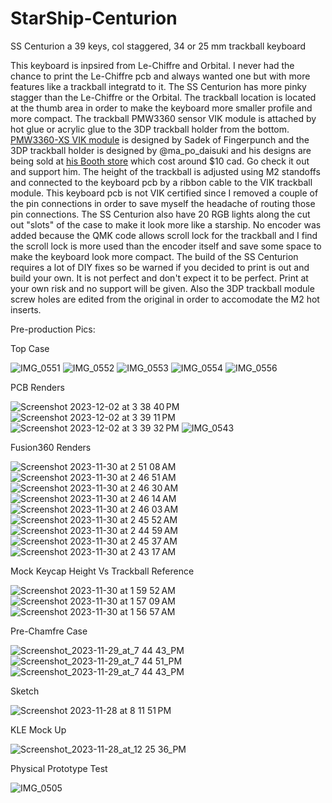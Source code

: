 # StarShip-Centurion
SS Centurion a 39 keys, col staggered, 34 or 25 mm trackball keyboard

This keyboard is inpsired from Le-Chiffre and Orbital.  I never had the chance to print the Le-Chiffre pcb and always wanted one but with more features like a trackball integratd to it. The SS Centurion has more pinky stagger than the Le-Chiffre or the Orbital. The trackball location is located at the thumb area in order to make the keyboard more smaller profile and more compact. The trackball PMW3360 sensor VIK module is attached by hot glue or acrylic glue to the 3DP trackball holder from the bottom.  [PMW3360-XS VIK module](https://github.com/sadekbaroudi/vik/tree/master/pcb/pmw3360-xs) is designed by Sadek of Fingerpunch and the 3DP trackball holder is designed by @ma_po_daisuki and his designs are being sold at [his Booth store](https://ma-po.booth.pm/items/5258743) which cost around $10 cad. Go check it out and support him. The height of the trackball is adjusted using M2 standoffs and connected to the keyboard pcb by a ribbon cable to the VIK trackball module. This keyboard pcb is not VIK certified since I removed a couple of the pin connections in order to save myself the headache of routing those pin connections.  The SS Centurion also have 20 RGB lights along the cut out "slots" of the case to make it look more like a starship. No encoder was added because the QMK code allows scroll lock for the trackball and I find the scroll lock is more used than the encoder itself and save some space to make the keyboard look more compact.  The build of the SS Centurion requires a lot of DIY fixes so be warned if you decided to print is out and build your own.  It is not perfect and don't expect it to be perfect.  Print at your own risk and no support will be given. Also the 3DP trackball module screw holes are edited from the original in order to accomodate the M2 hot inserts.

Pre-production Pics:

Top Case

![IMG_0551](https://github.com/protieusz/StarShip-Centurion/assets/118025702/05ab2625-7327-4834-af95-10b169c1a6cf)
![IMG_0552](https://github.com/protieusz/StarShip-Centurion/assets/118025702/9593f6ee-b26d-405e-aaf9-d2ea8990383b)
![IMG_0553](https://github.com/protieusz/StarShip-Centurion/assets/118025702/1958679e-0f86-4dd9-ae0d-4658d00ecc7b)
![IMG_0554](https://github.com/protieusz/StarShip-Centurion/assets/118025702/1b7880d3-d329-4622-b92e-9006533a013a)
![IMG_0556](https://github.com/protieusz/StarShip-Centurion/assets/118025702/191963ff-8584-476c-8399-9c714a58013d)

PCB Renders

![Screenshot 2023-12-02 at 3 38 40 PM](https://github.com/protieusz/StarShip-Centurion/assets/118025702/88029050-c8f0-413a-8147-50cc36aebef6)
![Screenshot 2023-12-02 at 3 39 11 PM](https://github.com/protieusz/StarShip-Centurion/assets/118025702/09cace83-f617-4ecf-ab46-996f4c4a4316)
![Screenshot 2023-12-02 at 3 39 32 PM](https://github.com/protieusz/StarShip-Centurion/assets/118025702/63929baf-385c-4b54-b4c7-cad743d68848)
![IMG_0543](https://github.com/protieusz/StarShip-Centurion/assets/118025702/7b7ae2c7-4c4a-4d12-9710-764989391d77)

Fusion360 Renders

![Screenshot 2023-11-30 at 2 51 08 AM](https://github.com/protieusz/StarShip-Centurion/assets/118025702/0ddff9ee-d808-4b43-a9b3-4c6355aa597c)
![Screenshot 2023-11-30 at 2 46 51 AM](https://github.com/protieusz/StarShip-Centurion/assets/118025702/bf5c0396-db96-42c4-95da-383db25c99d3)
![Screenshot 2023-11-30 at 2 46 30 AM](https://github.com/protieusz/StarShip-Centurion/assets/118025702/e5ac59a0-5d29-4876-8475-f0ef11340724)
![Screenshot 2023-11-30 at 2 46 14 AM](https://github.com/protieusz/StarShip-Centurion/assets/118025702/c9dec9e7-5f36-4ed5-9669-1d6c9bc55196)
![Screenshot 2023-11-30 at 2 46 03 AM](https://github.com/protieusz/StarShip-Centurion/assets/118025702/ad27fca3-6ddb-43ba-a5b4-ba189f44fb12)
![Screenshot 2023-11-30 at 2 45 52 AM](https://github.com/protieusz/StarShip-Centurion/assets/118025702/f6370384-8741-45d7-95d0-52834777334e)
![Screenshot 2023-11-30 at 2 44 59 AM](https://github.com/protieusz/StarShip-Centurion/assets/118025702/1dbc6988-3e00-462c-8aa9-372052c8cc96)
![Screenshot 2023-11-30 at 2 45 37 AM](https://github.com/protieusz/StarShip-Centurion/assets/118025702/6cfc9c3c-e197-4363-8447-b84a73b950fa)
![Screenshot 2023-11-30 at 2 43 17 AM](https://github.com/protieusz/StarShip-Centurion/assets/118025702/968e7e10-e7ab-43e8-8ba3-24662bf022fd)

Mock Keycap Height Vs Trackball Reference

![Screenshot 2023-11-30 at 1 59 52 AM](https://github.com/protieusz/StarShip-Centurion/assets/118025702/5f8f30f5-8533-418e-97ea-ba66eb37e899)
![Screenshot 2023-11-30 at 1 57 09 AM](https://github.com/protieusz/StarShip-Centurion/assets/118025702/22f2a130-b2d0-44df-ae2a-cd9aeea862a4)
![Screenshot 2023-11-30 at 1 56 57 AM](https://github.com/protieusz/StarShip-Centurion/assets/118025702/ad935bb8-e73f-4d3a-a0a5-25aabda67885)

Pre-Chamfre Case

![Screenshot_2023-11-29_at_7 44 43_PM](https://github.com/protieusz/StarShip-Centurion/assets/118025702/bff36e64-d7b8-4253-ad12-93dd732e04b6)
![Screenshot_2023-11-29_at_7 44 51_PM](https://github.com/protieusz/StarShip-Centurion/assets/118025702/8602a628-7723-4f4e-82e0-c3db50bd5dbb)
![Screenshot_2023-11-29_at_7 44 43_PM](https://github.com/protieusz/StarShip-Centurion/assets/118025702/535129f8-8db1-4c15-aaeb-5044a568c3e0)

Sketch

![Screenshot 2023-11-28 at 8 11 51 PM](https://github.com/protieusz/StarShip-Centurion/assets/118025702/3e29cb04-1f44-4424-8ede-68d923ba5539)

KLE Mock Up

![Screenshot_2023-11-28_at_12 25 36_PM](https://github.com/protieusz/StarShip-Centurion/assets/118025702/8ce8b851-28df-4a81-abef-0ee3f712c0da)

Physical Prototype Test

![IMG_0505](https://github.com/protieusz/StarShip-Centurion/assets/118025702/be2d601c-5d51-403f-8af8-6407b6dcb59f)
